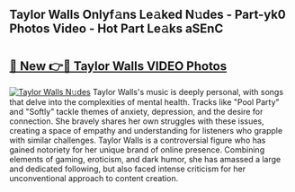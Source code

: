 ## Taylor Walls Onlyf𝚊ns Le𝚊ked N𝚞des - Part-yk0 Photos Video - Hot Part Le𝚊ks aSEnC

# <h2><a href="http://ab7948.deff.icu/?id=Taylor+Walls">🔗 New 👉🔴 Taylor Walls VIDEO Photos</a></h2>

[![Taylor Walls N𝚞des](https://i.imgur.com/rIISA9y.gif)](http://ab7948.deff.icu/?id=Taylor+Walls)
Taylor Walls's music is deeply personal, with songs that delve into the complexities of mental health. Tracks like "Pool Party" and "Softly" tackle themes of anxiety, depression, and the desire for connection. She bravely shares her own struggles with these issues, creating a space of empathy and understanding for listeners who grapple with similar challenges. Taylor Walls is a controversial figure who has gained notoriety for her unique brand of online presence. Combining elements of gaming, eroticism, and dark humor, she has amassed a large and dedicated following, but also faced intense criticism for her unconventional approach to content creation.
